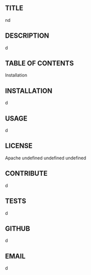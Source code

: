 
 ## TITLE 
 nd

 ## DESCRIPTION
 d

 ## TABLE OF CONTENTS
 Installation

 ## INSTALLATION
 d

 ## USAGE
 d

 ## LICENSE
 Apache
 undefined
 undefined
 undefined

 ## CONTRIBUTE
 d

 ## TESTS
 d

 ## GITHUB
 d

 ## EMAIL
 d
 